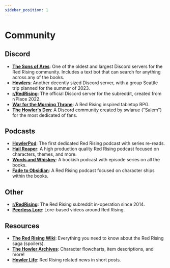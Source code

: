 ```yaml
---
sidebar_position: 1
---
```


# Community

## Discord
- **[The Sons of Ares](https://discord.gg/865AWxh)**: One of the oldest and largest Discord servers for the Red Rising community. Includes a text bot that can search for anything across any of the books.
- **[Howlers](https://discord.gg/howlers)**: Another decently sized Discord server, with a group Seattle trip planned for the summer of 2023. 
- **[r/RedRising](https://discord.com/invite/dhKBx2veKh)**: The official Discord server for the subreddit, created from r/Place 2022.
- **[War for the Morning Throne](https://discord.gg/dZ6u3ZREwR)**: A Red Rising inspired tabletop RPG.
- **[The Howler's Den](https://discord.gg/thehowlersden)**: A Discord community created by swlarue ("Salem") for the most dedicated of fans.

## Podcasts
- **[HowlerPod](https://open.spotify.com/show/2ahLeUnAR12KjoNXOkYk1t?si=cfeda6b3ac1a45ce)**: The first dedicated Red Rising podcast with series re-reads.
- **[Hail Reaper](https://open.spotify.com/show/5Hu3TK8JT3Ll28GpyoFJxN?si=d42df57ff6cf4cba)**: A high production quality Red Rising podcast focused on characters, themes, and more.
- **[Words and Whiskey](https://open.spotify.com/show/3NKcq1KEBDM6DIO8pHXUQg?si=5164099c5a7f4df7)**: A bookish podcast with episode series on all the books.
- **[Fade to Obsidian](https://open.spotify.com/show/45JJmo7mVTALW0f2Z1j3TV?si=ed8e6825844240c7)**: A Red Rising podcast focused on character ships within the books.

## Other
- **[r/RedRising](https://www.reddit.com/r/redrising/)**: The Red Rising subreddit in-operation since 2014.
- **[Peerless Lore](https://www.youtube.com/channel/UCmMyW0k6cXvVH-hf0wAD44A)**: Lore-based videos around Red Rising.

## Resources
- **[The Red Rising Wiki](https://red-rising.fandom.com/wiki/Red_Rising_Wiki)**: Everything you need to know about the Red Rising saga (spoilers).
- **[The Howler Archives](https://www.thehowlerarchives.com/)**: Character flowcharts, item descriptions, and more!
- **[Howler Life](https://howlerlife.com/)**: Red Rising related news in short posts.
